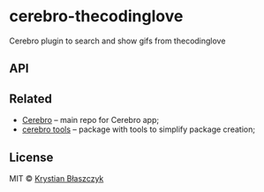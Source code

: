 # cerebro-thecodinglove
Cerebro plugin to search and show gifs from thecodinglove

## API

## Related

* [Cerebro](http://github.com/KELiON/cerebro) – main repo for Cerebro app;
* [cerebro tools](http://github.com/KELiON/cerebro-tools) – package with tools to simplify package creation;

## License
MIT © [Krystian Błaszczyk](https://github.com/Krbz)
